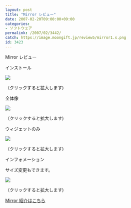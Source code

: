```yaml
---
layout: post
title: "Mirror レビュー"
date: 2007-02-20T09:00:00+09:00
categories:
- ソフトウェア
permalink: /2007/02/3442/
catch: https://image.moongift.jp/review5/mirror1.s.png
id: 3423
---
```

Mirror レビュー  
<!--more-->

インストール

  

[![](https://image.moongift.jp/review5/mirror5.s.png)](https://image.moongift.jp/review5/mirror5.png)  
  
（クリックすると拡大します)

  

全体像

  

[![](https://image.moongift.jp/review5/mirror4.s.png)](https://image.moongift.jp/review5/mirror4.png)  
  
（クリックすると拡大します)

  

ウィジェットのみ

  

[![](https://image.moongift.jp/review5/mirror1.s.png)](https://image.moongift.jp/review5/mirror1.png)  
  
（クリックすると拡大します)

  

インフォメーション

  

サイズ変更もできます。

  

[![](https://image.moongift.jp/review5/mirror3.s.png)](https://image.moongift.jp/review5/mirror3.png)  
  
（クリックすると拡大します)

  

[Mirror 紹介はこちら](http://fw.moongift.jp/intro/i-3438.html)

